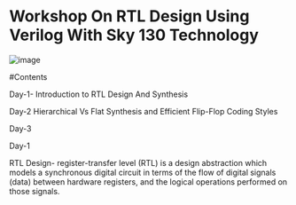 
# Workshop On RTL Design Using Verilog With Sky 130 Technology
![image](https://user-images.githubusercontent.com/86367130/123824988-22239100-d91c-11eb-95ae-bf2f17e4e701.png)

#Contents

Day-1-
Introduction to RTL Design And Synthesis

Day-2
Hierarchical Vs Flat Synthesis and Efficient Flip-Flop Coding Styles

Day-3



Day-1


RTL Design- register-transfer level (RTL) is a design abstraction which models a synchronous digital circuit in terms of the flow of digital signals (data) between hardware registers, and the logical operations performed on those signals.


 
